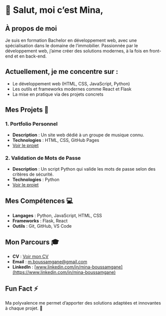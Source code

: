 # 👋 Salut, moi c’est Mina,  

## À propos de moi  
Je suis en formation Bachelor en développement web, avec une spécialisation dans le domaine de l’immobilier. Passionnée par le développement web, j’aime créer des solutions modernes, à la fois en front-end et en back-end.  

## Actuellement, je me concentre sur :  
- Le développement web (HTML, CSS, JavaScript, Python)  
- Les outils et frameworks modernes comme React et Flask  
- La mise en pratique via des projets concrets  

## Mes Projets 🚀  

### 1. **Portfolio Personnel**  
- **Description** : Un site web dédié à un groupe de musique connu.  
- **Technologies** : HTML, CSS, GitHub Pages  
- [Voir le projet](https://github.com/monutilisateur/fansite)  

### 2. **Validation de Mots de Passe**  
- **Description** : Un script Python qui valide les mots de passe selon des critères de sécurité.  
- **Technologies** : Python  
- [Voir le projet](https://github.com/monutilisateur/password)  

## Mes Compétences 💻  
- **Langages** : Python, JavaScript, HTML, CSS  
- **Frameworks** : Flask, React  
- **Outils** : Git, GitHub, VS Code  

## Mon Parcours 🎓  
- **CV** : [Voir mon CV](https://github.com/monutilisateur/CV)  
- **Email** : m.boussamgane@gmail.com  
- **LinkedIn** : [www.linkedin.com/in/mina-boussamgane](https://www.linkedin.com/in/mina-boussamgane)  

## Fun Fact ⚡  
Ma polyvalence me permet d’apporter des solutions adaptées et innovantes à chaque projet. 🚀  

  

<!---
Mine2R/Mine2R is a ✨ special ✨ repository because its `README.md` (this file) appears on your GitHub profile.
You can click the Preview link to take a look at your changes.
--->
